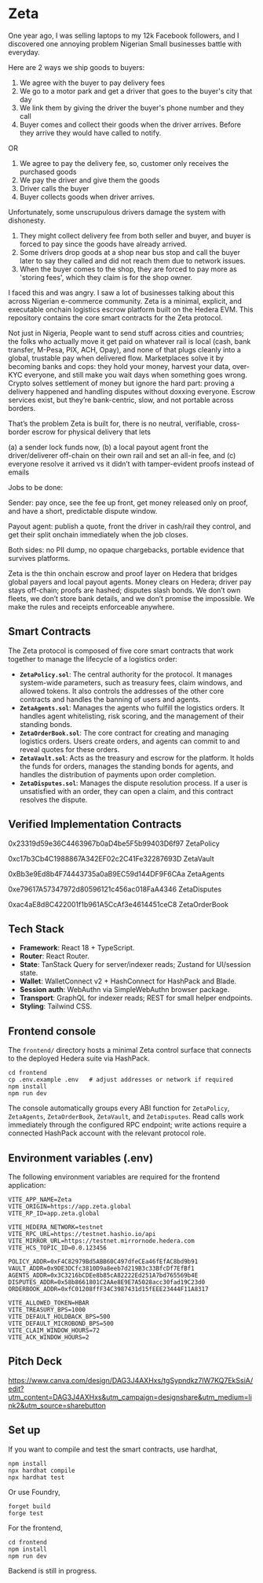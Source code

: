 # Zeta

One year ago, I was selling laptops to my 12k Facebook followers, and I discovered one annoying problem Nigerian Small businesses battle with everyday.

Here are 2 ways we ship goods to buyers:
1. We agree with the buyer to pay delivery fees
2. We go to a motor park and get a driver that goes to the buyer's city that day
3. We link them by giving the driver the buyer's phone number and they call
4. Buyer comes and collect their goods when the driver arrives.
Before they arrive they would have called to notify.

OR

1. We agree to pay the delivery fee, so, customer only receives the purchased goods
2. We pay the driver and give them the goods
3. Driver calls the buyer
4. Buyer collects goods when driver arrives.

Unfortunately, some unscrupulous drivers damage the system with dishonesty.

1. They might collect delivery fee from both seller and buyer, and buyer is forced to pay since the goods have already arrived.
2. Some drivers drop goods at a shop near bus stop and call the buyer later to say they called and did not reach them due to network issues.
3. When the buyer comes to the shop, they are forced to pay more as 'storing fees', which they claim is for the shop owner.

I faced this and was angry. I saw a lot of businesses talking about this across Nigerian e-commerce community.
Zeta is a minimal, explicit, and executable onchain logistics escrow platform built on the Hedera EVM. This repository contains the core smart contracts for the Zeta protocol.

Not just in Nigeria,
People want to send stuff across cities and countries; the folks who actually move it get paid on whatever rail is local (cash, bank transfer, M-Pesa, PIX, ACH, Opay), and none of that plugs cleanly into a global, trustable pay when delivered flow. Marketplaces solve it by becoming banks and cops: they hold your money, harvest your data, over-KYC everyone, and still make you wait days when something goes wrong. Crypto solves settlement of money but ignore the hard part: proving a delivery happened and handling disputes without doxxing everyone. Escrow services exist, but they’re bank-centric, slow, and not portable across borders.

That’s the problem Zeta is built for, there is no neutral, verifiable, cross-border escrow for physical delivery that lets 

(a) a sender lock funds now, 
(b) a local payout agent front the driver/deliverer off-chain on their own rail and set an all-in fee, and 
(c) everyone resolve it arrived vs it didn’t with tamper-evident proofs instead of emails

Jobs to be done:

Sender: pay once, see the fee up front, get money released only on proof, and have a short, predictable dispute window.

Payout agent: publish a quote, front the driver in cash/rail they control, and get their split onchain immediately when the job closes.

Both sides: no PII dump, no opaque chargebacks, portable evidence that survives platforms.

Zeta is the thin onchain escrow and proof layer on Hedera that bridges global payers and local payout agents. Money clears on Hedera; driver pay stays off-chain; proofs are hashed; disputes slash bonds. We don’t own fleets, we don’t store bank details, and we don’t promise the impossible. We make the rules and receipts enforceable anywhere.

## Smart Contracts

The Zeta protocol is composed of five core smart contracts that work together to manage the lifecycle of a logistics order:

*   **`ZetaPolicy.sol`**: The central authority for the protocol. It manages system-wide parameters, such as treasury fees, claim windows, and allowed tokens. It also controls the addresses of the other core contracts and handles the banning of users and agents.
*   **`ZetaAgents.sol`**: Manages the agents who fulfill the logistics orders. It handles agent whitelisting, risk scoring, and the management of their standing bonds.
*   **`ZetaOrderBook.sol`**: The core contract for creating and managing logistics orders. Users create orders, and agents can commit to and reveal quotes for these orders.
*   **`ZetaVault.sol`**: Acts as the treasury and escrow for the platform. It holds the funds for orders, manages the standing bonds for agents, and handles the distribution of payments upon order completion.
*   **`ZetaDisputes.sol`**: Manages the dispute resolution process. If a user is unsatisfied with an order, they can open a claim, and this contract resolves the dispute.

## Verified Implementation Contracts

0x23319d59e36C4463967b0aD4be5F5b99403D6f97 
ZetaPolicy

0xc17b3Cb4C1988867A342EF02c2C41Fe32287693D 
ZetaVault

0xBb3e9Ed8b4F74443735a0aB9EC59d144DF9F6CAa 
ZetaAgents

0xe79617A57347972d80596121c456ac018FaA4346 
ZetaDisputes

0xac4aE8d8C422001f1b961A5CcAf3e4614451ceC8
ZetaOrderBook

## Tech Stack

*   **Framework**: React 18 + TypeScript.
*   **Router**: React Router.
*   **State**: TanStack Query for server/indexer reads; Zustand for UI/session state.
*   **Wallet**: WalletConnect v2 + HashConnect for HashPack and Blade.
*   **Session auth**: WebAuthn via SimpleWebAuthn browser package.
*   **Transport**: GraphQL for indexer reads; REST for small helper endpoints.
*   **Styling**: Tailwind CSS.

## Frontend console

The `frontend/` directory hosts a minimal Zeta control surface that connects to the deployed Hedera suite via HashPack.

```
cd frontend
cp .env.example .env   # adjust addresses or network if required
npm install
npm run dev
```

The console automatically groups every ABI function for `ZetaPolicy`, `ZetaAgents`, `ZetaOrderBook`, `ZetaVault`, and `ZetaDisputes`. Read calls work immediately through the configured RPC endpoint; write actions require a connected HashPack account with the relevant protocol role.

## Environment variables (.env)

The following environment variables are required for the frontend application:

```
VITE_APP_NAME=Zeta
VITE_ORIGIN=https://app.zeta.global
VITE_RP_ID=app.zeta.global

VITE_HEDERA_NETWORK=testnet
VITE_RPC_URL=https://testnet.hashio.io/api
VITE_MIRROR_URL=https://testnet.mirrornode.hedera.com
VITE_HCS_TOPIC_ID=0.0.123456

POLICY_ADDR=0xF4C82979Bd5ABB60C497dfeCEa46fEfAC8bd9b91
VAULT_ADDR=0x9DE3DCfc3810D9a8eeb7d219B3c33BfcDf7EfBf1
AGENTS_ADDR=0x3C3216bCDEe8b85cA82222Ed251A7bd765569b4E
DISPUTES_ADDR=0x58b8661801C2AAe8E9E7A5028acc30fad19C23d0
ORDERBOOK_ADDR=0xfC01208ffF34C3987431d15fEEE23444F11A8317

VITE_ALLOWED_TOKEN=HBAR
VITE_TREASURY_BPS=1000
VITE_DEFAULT_HOLDBACK_BPS=500
VITE_DEFAULT_MICROBOND_BPS=500
VITE_CLAIM_WINDOW_HOURS=72
VITE_ACK_WINDOW_HOURS=2
```

## Pitch Deck

https://www.canva.com/design/DAG3J4AXHxs/tgSypndkz7lW7KQ7EkSsiA/edit?utm_content=DAG3J4AXHxs&utm_campaign=designshare&utm_medium=link2&utm_source=sharebutton

## Set up

If you want to compile and test the smart contracts, use hardhat,

```
npm install
npx hardhat compile
npx hardhat test
```

Or use Foundry,

```
forget build
forge test
```

For the frontend,

```
cd frontend
npm install
npm run dev
```

Backend is still in progress.
